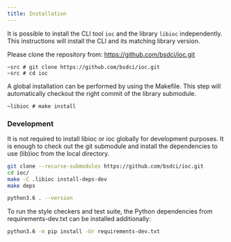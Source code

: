 ```yaml
---
title: Installation
---
```


It is possible to install the CLI tool `ioc` and the library `libioc` independently. This instructions will install the CLI and its matching library version.

Please clone the repository from: https://github.com/bsdci/ioc.git

```shell-session
~src # git clone https://github.com/bsdci/ioc.git
~src # cd ioc
```

A global installation can be performed by using the Makefile. This step will automatically checkout the right commit of the library submodule.

```shell-session
~libioc # make install
```
### Development

It is not required to install libioc or ioc globally for development purposes. It is enough to check out the git submodule and install the dependencies to use (lib)ioc from the local directory.

```sh
git clone --recurse-submodules https://github.com/bsdci/ioc.git
cd ioc/
make -C .libioc install-deps-dev
make deps

python3.6 . --version
```

To run the style checkers and test suite, the Python dependencies from requirements-dev.txt can be installed additionally:

```sh
python3.6 -m pip install -Ur requirements-dev.txt
```
